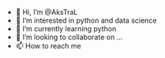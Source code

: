 - 👋 Hi, I’m @AksTraL
- 👀 I’m interested in python and data science
- 🌱 I’m currently learning python 
- 💞️ I’m looking to collaborate on ...
- 📫 How to reach me 

<!---
AksTraL/AksTraL is a ✨ special ✨ repository because its `README.md` (this file) appears on your GitHub profile.
You can click the Preview link to take a look at your changes.
--->

